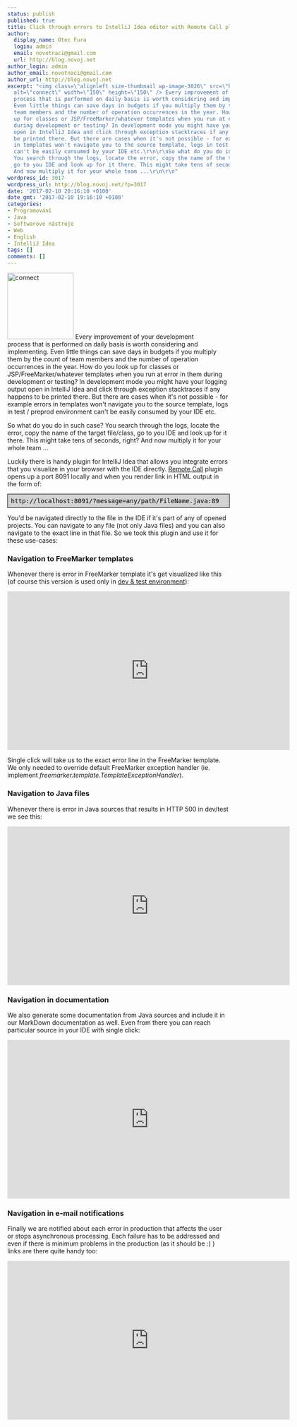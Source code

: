 ```yaml
---
status: publish
published: true
title: Click through errors to IntelliJ Idea editor with Remote Call plugin
author:
  display_name: Otec Fura
  login: admin
  email: novotnaci@gmail.com
  url: http://blog.novoj.net
author_login: admin
author_email: novotnaci@gmail.com
author_url: http://blog.novoj.net
excerpt: "<img class=\"alignleft size-thumbnail wp-image-3026\" src=\"http://blog.novoj.net/binary/2015/01/connect-150x150.jpg\"
  alt=\"connect\" width=\"150\" height=\"150\" /> Every improvement of your development
  process that is performed on daily basis is worth considering and implementing.
  Even little things can save days in budgets if you multiply them by the count of
  team members and the number of operation occurrences in the year. How do you look
  up for classes or JSP/FreeMarker/whatever templates when you run at error in them
  during development or testing? In development mode you might have your logging output
  open in IntelliJ Idea and click through exception stacktraces if any happens to
  be printed there. But there are cases when it's not possible - for example errors
  in templates won't navigate you to the source template, logs in test / preprod environment
  can't be easily consumed by your IDE etc.\r\n\r\nSo what do you do in such case?
  You search through the logs, locate the error, copy the name of the target file/class,
  go to you IDE and look up for it there. This might take tens of seconds, right?
  And now multiply it for your whole team ...\r\n\r\n"
wordpress_id: 3017
wordpress_url: http://blog.novoj.net/?p=3017
date: '2017-02-10 20:16:10 +0100'
date_gmt: '2017-02-10 19:16:10 +0100'
categories:
- Programování
- Java
- Softwarové nástroje
- Web
- English
- IntelliJ Idea
tags: []
comments: []
---
```

<p><img class="alignleft size-thumbnail wp-image-3026" src="http://blog.novoj.net/binary/2015/01/connect-150x150.jpg" alt="connect" width="150" height="150" /> Every improvement of your development process that is performed on daily basis is worth considering and implementing. Even little things can save days in budgets if you multiply them by the count of team members and the number of operation occurrences in the year. How do you look up for classes or JSP/FreeMarker/whatever templates when you run at error in them during development or testing? In development mode you might have your logging output open in IntelliJ Idea and click through exception stacktraces if any happens to be printed there. But there are cases when it's not possible - for example errors in templates won't navigate you to the source template, logs in test / preprod environment can't be easily consumed by your IDE etc.</p>
<p>So what do you do in such case? You search through the logs, locate the error, copy the name of the target file/class, go to you IDE and look up for it there. This might take tens of seconds, right? And now multiply it for your whole team ...</p>
<p><a id="more"></a><a id="more-3017"></a></p>
<p>Luckily there is handy plugin for IntelliJ Idea that allows you integrate errors that you visualize in your browser with the IDE directly. <a href="https://plugins.jetbrains.com/idea/plugin/6027-remote-call">Remote Call</a> plugin opens up a port 8091 locally and when you render link in HTML output in the form of:</p>
<pre style="border: 1px solid black; background-color: lightgray; color: black; padding: 0.5em;">http://localhost:8091/?message=any/path/FileName.java:89</pre>
<p>You'd be navigated directly to the file in the IDE if it's part of any of opened projects. You can navigate to any file (not only Java files) and you can also navigate to the exact line in that file. So we took this plugin and use it for these use-cases:</p>
<h3>Navigation to FreeMarker templates</h3>
<p>Whenever there is error in FreeMarker template it's get visualized like this (of course this version is used only in <a href="http://blog.novoj.net/2009/08/07/odlisujete-v-aplikaci-vyvojove-testovaci-a-produkcni-prostredi/">dev &amp; test environment</a>):</p>
<div style="text-align: center;"><iframe width="640" height="360" src="https://www.youtube.com/embed/CsVuWHR0fHk?rel=0" frameborder="0" allowfullscreen="allowfullscreen"></iframe></div>
<p>Single click will take us to the exact error line in the FreeMarker template. We only needed to override default FreeMarker exception handler (ie. implement <em>freemarker.template.TemplateExceptionHandler</em>).</p>
<h3>Navigation to Java files</h3>
<p>Whenever there is error in Java sources that results in HTTP 500 in dev/test we see this:</p>
<div style="text-align: center;"><iframe width="640" height="360" src="https://www.youtube.com/embed/EoQBFS6wyRk?rel=0" frameborder="0" allowfullscreen="allowfullscreen"></iframe></div>
<h3>Navigation in documentation</h3>
<p>We also generate some documentation from Java sources and include it in our MarkDown documentation as well. Even from there you can reach particular source in your IDE with single click:</p>
<div style="text-align: center;"><iframe width="640" height="360" src="https://www.youtube.com/embed/yTHjyU09jrQ?rel=0" frameborder="0" allowfullscreen="allowfullscreen"></iframe></div>
<h3>Navigation in e-mail notifications</h3>
<p>Finally we are notified about each error in production that affects the user or stops asynchronous processing. Each failure has to be addressed and even if there is minimum problems in the production (as it should be :) ) links are there quite handy too:</p>
<div style="text-align: center;"><iframe width="640" height="360" src="https://www.youtube.com/embed/ToCornqc2m8?rel=0" frameborder="0" allowfullscreen="allowfullscreen"></iframe></div>
